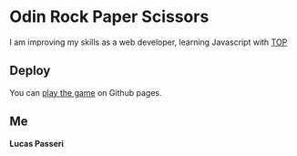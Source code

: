 # Odin Rock Paper Scissors

I am improving my skills as a web developer, learning Javascript with [TOP](https://www.theodinproject.com/lessons/foundations-rock-paper-scissors)

## Deploy

You can [play the game](https://lucaspasseri.github.io/odin-rock-paper-scissors/) on Github pages.

## Me

**Lucas Passeri**
